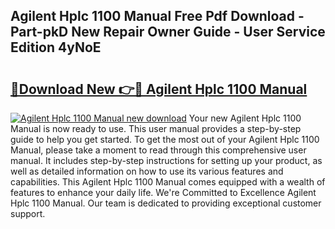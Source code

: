 ## Agilent Hplc 1100 Manual Free Pdf Download - Part-pkD New Repair Owner Guide - User Service Edition 4yNoE

# <h2><a href="http://bc16267.oget.top/?id=Agilent+Hplc+1100+Manual">🔗Download New 👉🔴 Agilent Hplc 1100 Manual</a></h2>

[![Agilent Hplc 1100 Manual new download](https://i.imgur.com/5g1atiW.png)](http://bc16267.oget.top/?id=Agilent+Hplc+1100+Manual)
Your new Agilent Hplc 1100 Manual is now ready to use. This user manual provides a step-by-step guide to help you get started. To get the most out of your Agilent Hplc 1100 Manual, please take a moment to read through this comprehensive user manual. It includes step-by-step instructions for setting up your product, as well as detailed information on how to use its various features and capabilities. This Agilent Hplc 1100 Manual comes equipped with a wealth of features to enhance your daily life. We're Committed to Excellence Agilent Hplc 1100 Manual. Our team is dedicated to providing exceptional customer support.
